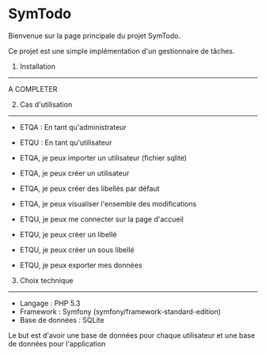 SymTodo
=======

Bienvenue sur la page principale du projet SymTodo.

Ce projet est une simple implémentation d'un gestionnaire de tâches.

1) Installation
---------------

A COMPLETER


2) Cas d'utilisation
--------------------

* ETQA : En tant qu'administrateur
* ETQU : En tant qu'utilisateur

* ETQA, je peux importer un utilisateur (fichier sqlite)
* ETQA, je peux créer un utilisateur
* ETQA, je peux créer des libellés par défaut
* ETQA, je peux visualiser l'ensemble des modifications
* ETQU, je peux me connecter sur la page d'accueil
* ETQU, je peux créer un libellé
* ETQU, je peux créer un sous libellé
* ETQU, je peux exporter mes données


3) Choix technique
------------------

* Langage : PHP 5.3
* Framework : Symfony (symfony/framework-standard-edition)
* Base de données : SQLite

Le but est d'avoir une base de données pour chaque utilisateur et une base de données pour l'application